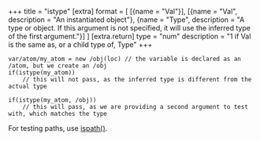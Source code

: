 +++
title = "istype"
[extra]
format = [
    [{name = "Val"}],
    [{name = "Val", description = "An instantiated object"}, {name = "Type", description = "A type or object. If this argument is not specified, it will use the inferred type of the first argument."}]
]
[extra.return]
type = "num"
description = "1 if Val is the same as, or a child type of, Type"
+++

```dm
var/atom/my_atom = new /obj(loc) // the variable is declared as an /atom, but we create an /obj
if(istype(my_atom))
    // this will not pass, as the inferred type is different from the actual type

if(istype(my_atom, /obj))
    // this will pass, as we are providing a second argument to test with, which matches the type
```

For testing paths, use [ispath()](@/language/proc/ispath.md).
